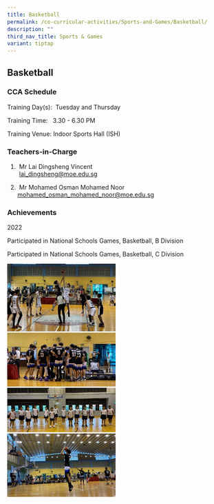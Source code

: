 ```yaml
---
title: Basketball
permalink: /co-curricular-activities/Sports-and-Games/Basketball/
description: ""
third_nav_title: Sports & Games
variant: tiptap
---
```

<h2>Basketball</h2>
<h3>CCA Schedule</h3>
<p>Training Day(s): &nbsp;Tuesday and Thursday&nbsp;</p>
<p>Training Time: &nbsp; 3.30 - 6.30 PM</p>
<p>Training Venue:&nbsp;Indoor Sports Hall (ISH)</p>
<h3>Teachers-in-Charge</h3>
<ol data-tight="true" class="tight">
<li>
<p>&nbsp;Mr Lai Dingsheng Vincent
<br>&nbsp;<a href="mailto:lai_dingsheng@moe.edu.sg" rel="noopener noreferrer nofollow" target="_blank">lai_dingsheng@moe.edu.sg</a>
</p>
</li>
<li>
<p>&nbsp;Mr Mohamed Osman Mohamed Noor
<br><a href="mailto:mohamed_osman_mohamed_noor@moe.edu.sg" rel="noopener noreferrer nofollow" target="_blank">mohamed_osman_mohamed_noor@moe.edu.sg</a>
</p>
</li>
</ol>
<h3>Achievements</h3>
<p>2022</p>
<p>Participated in National Schools Games, Basketball, B Division</p>
<p>Participated in National Schools Games, Basketball, C Division</p>
<div class="isomer-image-wrapper">
<img style="width:50%" height="auto" width="100%" src="/images/Basketball1.jpg">
</div>
<div class="isomer-image-wrapper">
<img style="width:50%" height="auto" width="100%" src="/images/Basketball2.jpg">
</div>
<div class="isomer-image-wrapper">
<img style="width:50%" height="auto" width="100%" src="/images/Basketball(3).jpg">
</div>
<div class="isomer-image-wrapper">
<img style="width:50%" height="auto" width="100%" src="/images/Basketball(4).jpg">
</div>
<p></p>